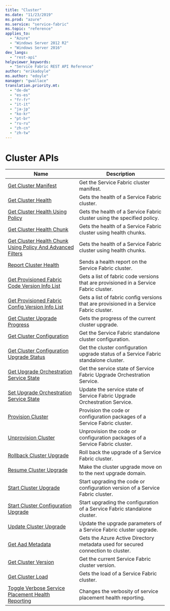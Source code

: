 ```yaml
---
title: "Cluster"
ms.date: "11/23/2019"
ms.prod: "azure"
ms.service: "service-fabric"
ms.topic: "reference"
applies_to: 
  - "Azure"
  - "Windows Server 2012 R2"
  - "Windows Server 2016"
dev_langs: 
  - "rest-api"
helpviewer_keywords: 
  - "Service Fabric REST API Reference"
author: "erikadoyle"
ms.author: "edoyle"
manager: "gwallace"
translation.priority.mt: 
  - "de-de"
  - "es-es"
  - "fr-fr"
  - "it-it"
  - "ja-jp"
  - "ko-kr"
  - "pt-br"
  - "ru-ru"
  - "zh-cn"
  - "zh-tw"
---
```

# Cluster APIs

| Name | Description |
| --- | --- |
| [Get Cluster Manifest](sfclient-api-getclustermanifest.md) | Get the Service Fabric cluster manifest.<br/> |
| [Get Cluster Health](sfclient-api-getclusterhealth.md) | Gets the health of a Service Fabric cluster.<br/> |
| [Get Cluster Health Using Policy](sfclient-api-getclusterhealthusingpolicy.md) | Gets the health of a Service Fabric cluster using the specified policy.<br/> |
| [Get Cluster Health Chunk](sfclient-api-getclusterhealthchunk.md) | Gets the health of a Service Fabric cluster using health chunks.<br/> |
| [Get Cluster Health Chunk Using Policy And Advanced Filters](sfclient-api-getclusterhealthchunkusingpolicyandadvancedfilters.md) | Gets the health of a Service Fabric cluster using health chunks.<br/> |
| [Report Cluster Health](sfclient-api-reportclusterhealth.md) | Sends a health report on the Service Fabric cluster.<br/> |
| [Get Provisioned Fabric Code Version Info List](sfclient-api-getprovisionedfabriccodeversioninfolist.md) | Gets a list of fabric code versions that are provisioned in a Service Fabric cluster.<br/> |
| [Get Provisioned Fabric Config Version Info List](sfclient-api-getprovisionedfabricconfigversioninfolist.md) | Gets a list of fabric config versions that are provisioned in a Service Fabric cluster.<br/> |
| [Get Cluster Upgrade Progress](sfclient-api-getclusterupgradeprogress.md) | Gets the progress of the current cluster upgrade.<br/> |
| [Get Cluster Configuration](sfclient-api-getclusterconfiguration.md) | Get the Service Fabric standalone cluster configuration.<br/> |
| [Get Cluster Configuration Upgrade Status](sfclient-api-getclusterconfigurationupgradestatus.md) | Get the cluster configuration upgrade status of a Service Fabric standalone cluster.<br/> |
| [Get Upgrade Orchestration Service State](sfclient-api-getupgradeorchestrationservicestate.md) | Get the service state of Service Fabric Upgrade Orchestration Service.<br/> |
| [Set Upgrade Orchestration Service State](sfclient-api-setupgradeorchestrationservicestate.md) | Update the service state of Service Fabric Upgrade Orchestration Service.<br/> |
| [Provision Cluster](sfclient-api-provisioncluster.md) | Provision the code or configuration packages of a Service Fabric cluster.<br/> |
| [Unprovision Cluster](sfclient-api-unprovisioncluster.md) | Unprovision the code or configuration packages of a Service Fabric cluster.<br/> |
| [Rollback Cluster Upgrade](sfclient-api-rollbackclusterupgrade.md) | Roll back the upgrade of a Service Fabric cluster.<br/> |
| [Resume Cluster Upgrade](sfclient-api-resumeclusterupgrade.md) | Make the cluster upgrade move on to the next upgrade domain.<br/> |
| [Start Cluster Upgrade](sfclient-api-startclusterupgrade.md) | Start upgrading the code or configuration version of a Service Fabric cluster.<br/> |
| [Start Cluster Configuration Upgrade](sfclient-api-startclusterconfigurationupgrade.md) | Start upgrading the configuration of a Service Fabric standalone cluster.<br/> |
| [Update Cluster Upgrade](sfclient-api-updateclusterupgrade.md) | Update the upgrade parameters of a Service Fabric cluster upgrade.<br/> |
| [Get Aad Metadata](sfclient-api-getaadmetadata.md) | Gets the Azure Active Directory metadata used for secured connection to cluster.<br/> |
| [Get Cluster Version](sfclient-api-getclusterversion.md) | Get the current Service Fabric cluster version.<br/> |
| [Get Cluster Load](sfclient-api-getclusterload.md) | Gets the load of a Service Fabric cluster.<br/> |
| [Toggle Verbose Service Placement Health Reporting](sfclient-api-toggleverboseserviceplacementhealthreporting.md) | Changes the verbosity of service placement health reporting.<br/> |

